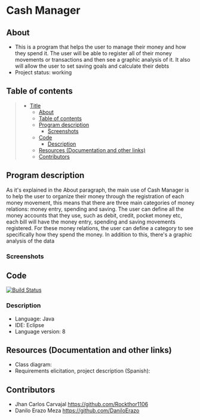 # Cash Manager

## About 

* This is a program that helps the user to manage their money and how they spend it. The user will be able to register all of their money movements or transactions and 
then see a graphic analysis of it. It also will allow the user to set saving goals and calculate their debts
* Project status: working

## Table of contents


> * [Title](#Cash-Manager)
>   * [About](#about)
>   * [Table of contents](#table-of-contents)
>   * [Program description](#program-description)
>     * [Screenshots](#screenshots)
>   * [Code](#code)
>     * [Description](#description)
>   * [Resources (Documentation and other links)](#resources-documentation-and-other-links)
>   * [Contributors](#contributors)

## Program description

As it's explained in the About paragraph, the main use of Cash Manager is to help the user to organize their money through the registration of each money movement,
this means that there are three main categories of money relations: money entry, spending and saving. The user can define all the money accounts that they use, such as debit, credit,
pocket money etc, each bill will have the money entry, spending and saving movements registered. For these money relations, the user can define a category to see specifically how
they spend the money. In addition to this, there's a graphic analysis of the data

### Screenshots

## Code

[![Build Status](https://qa.nuxeo.org/jenkins/buildStatus/icon?job=/nuxeo/addons_nuxeo-sample-project-master)](https://github.com/DaniloErazo/CashManager/tree/main)

### Description

* Language: Java 
* IDE: Eclipse 
* Language version: 8

## Resources (Documentation and other links)

* Class diagram: 
* Requirements elicitation, project description (Spanish): 

## Contributors

* Jhan Carlos Carvajal  https://github.com/Rockthor1106
* Danilo Erazo Meza https://github.com/DaniloErazo
